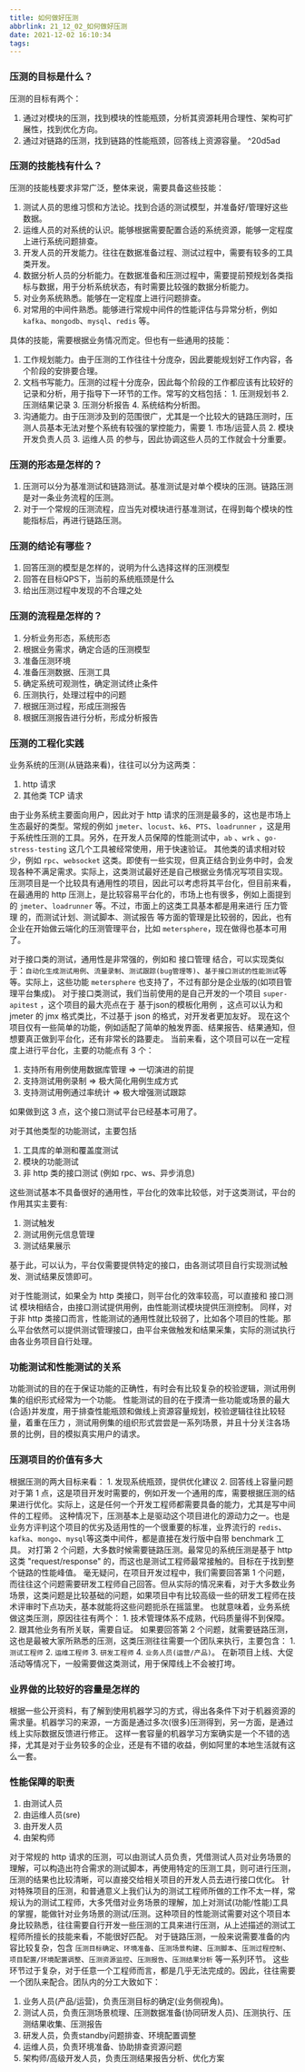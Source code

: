 ```yaml
---
title: 如何做好压测
abbrlink: 21_12_02_如何做好压测
date: 2021-12-02 16:10:34
tags:
---
```

### 压测的目标是什么？
压测的目标有两个：
1. 通过对模块的压测，找到模块的性能瓶颈，分析其资源耗用合理性、架构可扩展性，找到优化方向。
2. 通过对链路的压测，找到链路的性能瓶颈，回答线上资源容量。 ^20d5ad

### 压测的技能栈有什么？
压测的技能栈要求非常广泛，整体来说，需要具备这些技能：
1. 测试人员的思维习惯和方法论。找到合适的测试模型，并准备好/管理好这些数据。
2. 运维人员的对系统的认识。能够根据需要配置合适的系统资源，能够一定程度上进行系统问题排查。
3. 开发人员的开发能力。往往在数据准备过程、测试过程中，需要有较多的工具类开发。
4. 数据分析人员的分析能力。在数据准备和压测过程中，需要提前预规划各类指标与数据，用于分析系统状态，有时需要比较强的数据分析能力。
5. 对业务系统熟悉。能够在一定程度上进行问题排查。
6. 对常用的中间件熟悉。能够进行常规中间件的性能评估与异常分析，例如 `kafka`、`mongodb`、`mysql`、`redis` 等。

具体的技能，需要根据业务情况而定。但也有一些通用的技能：
1. 工作规划能力。由于压测的工作往往十分庞杂，因此要能规划好工作内容，各个阶段的安排要合理。
2. 文档书写能力。压测的过程十分庞杂，因此每个阶段的工作都应该有比较好的记录和分析，用于指导下一环节的工作。常写的文档包括： 1.  压测规划书  2. 压测结果记录   3. 压测分析报告  4. 系统结构分析图。
3. 沟通能力。由于压测涉及到的范围很广，尤其是一个比较大的链路压测时，压测人员基本无法对整个系统有较强的掌控能力，需要 1. 市场/运营人员  2. 模块开发负责人员  3. 运维人员  的参与，因此协调这些人员的工作就会十分重要。


### 压测的形态是怎样的？
1. 压测可以分为基准测试和链路测试。基准测试是对单个模块的压测。链路压测是对一条业务流程的压测。
2. 对于一个常规的压测流程，应当先对模块进行基准测试，在得到每个模块的性能指标后，再进行链路压测。


### 压测的结论有哪些？
1. 回答压测的模型是怎样的，说明为什么选择这样的压测模型
2. 回答在目标QPS下，当前的系统瓶颈是什么
3. 给出压测过程中发现的不合理之处

### 压测的流程是怎样的？
1. 分析业务形态，系统形态
2. 根据业务需求，确定合适的压测模型
3. 准备压测环境
4. 准备压测数据、压测工具
5. 确定系统可观测性，确定测试终止条件
6. 压测执行，处理过程中的问题
7. 根据压测过程，形成压测报告
8. 根据压测报告进行分析，形成分析报告

### 压测的工程化实践
业务系统的压测(从链路来看)，往往可以分为这两类：
1. http 请求
2. 其他类 TCP 请求

由于业务系统主要面向用户，因此对于 http 请求的压测是最多的，这也是市场上生态最好的类型。常规的例如 `jmeter`、`locust`、`k6`、`PTS`、`loadrunner` ，这是用于系统性压测的工具。另外，在开发人员保障的性能测试中，`ab` 、`wrk` 、`go-stress-testing`  这几个工具被经常使用，用于快速验证。
其他类的请求相对较少，例如 `rpc`、`websocket` 这类。即使有一些实现，但真正结合到业务中时，会发现各种不满足需求。实际上，这类测试最好还是自己根据业务情况写项目实现。
压测项目是一个比较具有通用性的项目，因此可以考虑将其平台化，但目前来看，在最通用的 http 压测上，是比较容易平台化的，市场上也有很多，例如上面提到的 `jmeter`、`loadrunner` 等。不过，市面上的这类工具基本都是用来进行 压力管理 的，而测试计划、测试脚本、测试报告 等方面的管理是比较弱的，因此，也有企业在开始做云端化的压测管理平台，比如 `metersphere`，现在做得也基本可用了。

对于接口类的测试，通用性是非常强的，例如和 接口管理 结合，可以实现类似于：`自动化生成测试用例`、`流量录制`、`测试跟踪(bug管理等)`、`基于接口测试的性能测试`等等。实际上，这些功能 `metersphere` 也支持了，不过有部分是企业版的(如项目管理平台集成)。
对于接口类测试，我们当前使用的是自己开发的一个项目 `super-apitest` ，这个项目的最大亮点在于 基于json的模板化用例 ，这点可以认为和 jmeter 的 jmx 格式类比，不过基于 json 的格式，对开发者更加友好。
现在这个项目仅有一些简单的功能，例如适配了简单的触发界面、结果报告、结果通知，但想要真正做到平台化，还有非常长的路要走。
当前来看，这个项目可以在一定程度上进行平台化，主要的功能点有 3 个：
1. 支持所有用例使用数据库管理 => 一切演进的前提
2. 支持测试用例录制 => 极大简化用例生成方式
3. 支持测试用例通过率统计 => 极大增强测试跟踪

如果做到这 3 点，这个接口测试平台已经基本可用了。

对于其他类型的功能测试，主要包括
1. 工具库的单测和覆盖度测试
2. 模块的功能测试
3. 非 http 类的接口测试 (例如 rpc、ws、异步消息)

这些测试基本不具备很好的通用性，平台化的效率比较低，对于这类测试，平台的作用其实主要有:
1. 测试触发
2. 测试用例元信息管理
3. 测试结果展示

基于此，可以认为，平台仅需要提供特定的接口，由各测试项目自行实现测试触发、测试结果反馈即可。

对于性能测试，如果全为 http 类接口，则平台化的效率较高，可以直接和 接口测试 模块相结合，由接口测试提供用例，由性能测试模块提供压测控制。
同样，对于非 http 类接口而言，性能测试的通用性就比较弱了，比如各个项目的性能。那么平台依然可以提供测试管理接口，由平台来做触发和结果采集，实际的测试执行由各业务项目自行处理。

### 功能测试和性能测试的关系
功能测试的目的在于保证功能的正确性，有时会有比较复杂的校验逻辑，测试用例集的组织形式经常为一个功能。
性能测试的目的在于摸清一些功能或场景的最大(合适)并发度，用于排查性能瓶颈和做线上资源容量规划，校验逻辑往往比较轻量，着重在压力 ，测试用例集的组织形式尝尝是一系列场景，并且十分关注各场景的比例，目的模拟真实用户的请求。


### 压测项目的价值有多大
根据压测的两大目标来看： 1. 发现系统瓶颈，提供优化建议  2. 回答线上容量问题
对于第 1 点，这是项目开发时需要的，例如开发一个通用的库，需要根据压测的结果进行优化。实际上，这是任何一个开发工程师都需要具备的能力，尤其是写中间件的工程师。
这种情况下，压测基本上是驱动这个项目进化的源动力之一。也是业务方评判这个项目的优劣及适用性的一个很重要的标准，业界流行的 `redis`、`kafka`、`mongo`、`mysql`等这类中间件，都是直接在发行版中自带 benchmark 工具。
对打第 2 个问题，大多数时候需要链路压测。最常见的系统压测是基于 http 这类 "request/response" 的，而这也是测试工程师最常接触的。目标在于找到整个链路的性能峰值。
毫无疑问，在项目开发过程中，我们需要回答第 1 个问题，而往往这个问题需要研发工程师自己回答。但从实际的情况来看，对于大多数业务场景，这类问题是比较基础的问题，如果项目中有比较高级一些的研发工程师在技术评审时下点功夫，基本就能将这些问题扼杀在摇篮里。
也就意味着，业务系统做这类压测，原因往往有两个： 1. 技术管理体系不成熟，代码质量得不到保障。 2. 跟其他业务有所关联，需要自证。
如果要回答第 2 个问题，就需要链路压测，这也是最被大家所熟悉的压测，这类压测往往需要一个团队来执行，主要包含： 1. `测试工程师`  2. `运维工程师`  3. `研发工程师`  4. `业务人员(运营/产品)`。 在新项目上线、大促活动等情况下，一般需要做这类测试，用于保障线上不会被打垮。

### 业界做的比较好的容量是怎样的
根据一些公开资料，有了解到使用机器学习的方式，得出各条件下对于机器资源的需求量。机器学习的来源，一方面是通过多次(很多)压测得到，另一方面，是通过线上实际数据反馈进行修正。
这样一套容量的机器学习方案确实是一个不错的选择，尤其是对于业务较多的企业，还是有不错的收益，例如阿里的本地生活就有这么一套。


### 性能保障的职责
1. 由测试人员
2. 由运维人员(sre)
3. 由开发人员
4. 由架构师

对于常规的 http 请求的压测，可以由测试人员负责，凭借测试人员对业务场景的理解，可以构造出符合需求的测试脚本，再使用特定的压测工具，则可进行压测，压测的结果也比较清晰，可以直接交给相关项目的开发人员去进行接口优化。
针对特殊项目的压测，和普通意义上我们认为的测试工程师所做的工作不太一样，常规认为的测试工程师，大多凭借对业务场景的理解，加上对测试(功能/性能)工具的掌握，能做针对业务场景的测试/压测。这种项目的性能测试需要对这个项目本身比较熟悉，往往需要自行开发一些压测的工具来进行压测，从上述描述的测试工程师所擅长的技能来看，不能很好匹配。
对于链路压测，一般来说需要准备的内容比较复杂，包含 `压测目标确定`、`环境准备`、`压测场景构建`、`压测脚本`、`压测过程控制`、`项目配置/环境配置调整`、`压测资源监控`、`压测报告`、`压测结果分析` 等一系列环节。
这些环节过于复杂，对于任意一个工程师而言，都是几乎无法完成的。因此，往往需要一个团队来配合。团队内的分工大致如下：
1. 业务人员(产品/运营)，负责压测目标的确定(业务侧视角)。
2. 测试人员，负责压测场景梳理、压测数据准备(协同研发人员)、压测执行、压测结果收集、压测报告
3. 研发人员，负责standby问题排查、环境配置调整
4. 运维人员，负责环境准备、协助排查资源问题
5. 架构师/高级开发人员，负责压测结果报告分析、优化方案


